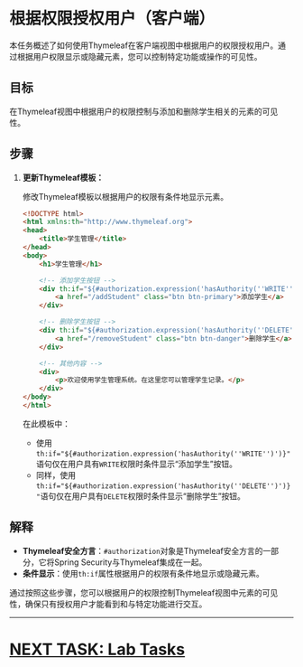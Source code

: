 # 根据权限授权用户（客户端）

本任务概述了如何使用Thymeleaf在客户端视图中根据用户的权限授权用户。通过根据用户权限显示或隐藏元素，您可以控制特定功能或操作的可见性。

## 目标

在Thymeleaf视图中根据用户的权限控制与添加和删除学生相关的元素的可见性。

## 步骤

1. **更新Thymeleaf模板：**

   修改Thymeleaf模板以根据用户的权限有条件地显示元素。

   ```html
   <!DOCTYPE html>
   <html xmlns:th="http://www.thymeleaf.org">
   <head>
       <title>学生管理</title>
   </head>
   <body>
       <h1>学生管理</h1>

       <!-- 添加学生按钮 -->
       <div th:if="${#authorization.expression('hasAuthority(''WRITE'')')}">
           <a href="/addStudent" class="btn btn-primary">添加学生</a>
       </div>

       <!-- 删除学生按钮 -->
       <div th:if="${#authorization.expression('hasAuthority(''DELETE'')}">
           <a href="/removeStudent" class="btn btn-danger">删除学生</a>
       </div>

       <!-- 其他内容 -->
       <div>
           <p>欢迎使用学生管理系统。在这里您可以管理学生记录。</p>
       </div>
   </body>
   </html>
   ```

   在此模板中：
    - 使用`th:if="${#authorization.expression('hasAuthority(''WRITE'')')}"`语句仅在用户具有`WRITE`权限时条件显示“添加学生”按钮。
    - 同样，使用`th:if="${#authorization.expression('hasAuthority(''DELETE'')')}"`语句仅在用户具有`DELETE`权限时条件显示“删除学生”按钮。

## 解释

- **Thymeleaf安全方言**：`#authorization`对象是Thymeleaf安全方言的一部分，它将Spring Security与Thymeleaf集成在一起。
- **条件显示**：使用`th:if`属性根据用户的权限有条件地显示或隐藏元素。

通过按照这些步骤，您可以根据用户的权限控制Thymeleaf视图中元素的可见性，确保只有授权用户才能看到和与特定功能进行交互。

---

# [NEXT TASK: Lab Tasks](../lab-work.md)